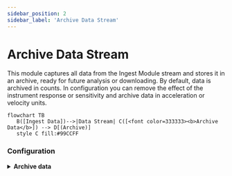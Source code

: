 ```yaml
---
sidebar_position: 2
sidebar_label: 'Archive Data Stream'
---
```


# Archive Data Stream
This module captures all data from the Ingest Module stream and stores it in an archive, ready for future analysis or downloading.
By default, data is archived in counts. In configuration you can remove the effect of the instrument response or sensitivity and archive data in acceleration or velocity units.

```mermaid
flowchart TB
   B([Ingest Data])-->|Data Stream| C([<font color=333333><b>Archive Data</b>]) --> D[(Archive)]
   style C fill:#99CCFF
```

### Configuration

<details><summary><b>Archive data</b></summary><p>

- `Verbose` [boolean]: `Logs` are printed in when set to true

</p></details>